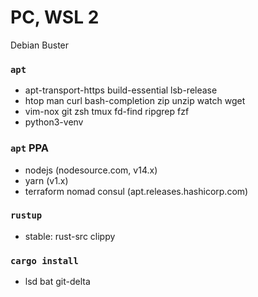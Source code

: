 PC, WSL 2
========
Debian Buster

### `apt`
- apt-transport-https build-essential lsb-release
- htop man curl bash-completion zip unzip watch wget
- vim-nox git zsh tmux fd-find ripgrep fzf
- python3-venv

### `apt` PPA
- nodejs (nodesource.com, v14.x)
- yarn (v1.x)
- terraform nomad consul (apt.releases.hashicorp.com)

### `rustup`
- stable: rust-src clippy

### `cargo install`
- lsd bat git-delta
